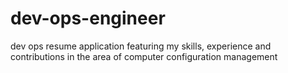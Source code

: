 dev-ops-engineer
================

dev ops resume application featuring my skills, experience and contributions in the area of computer configuration management
